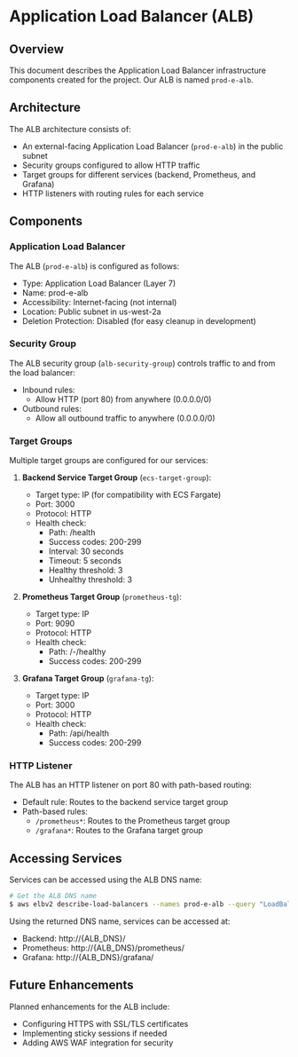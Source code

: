 # Application Load Balancer (ALB)

## Overview

This document describes the Application Load Balancer infrastructure components created for the project. Our ALB is named `prod-e-alb`.

## Architecture

The ALB architecture consists of:

- An external-facing Application Load Balancer (`prod-e-alb`) in the public subnet
- Security groups configured to allow HTTP traffic
- Target groups for different services (backend, Prometheus, and Grafana)
- HTTP listeners with routing rules for each service

## Components

### Application Load Balancer

The ALB (`prod-e-alb`) is configured as follows:

- Type: Application Load Balancer (Layer 7)
- Name: prod-e-alb
- Accessibility: Internet-facing (not internal)
- Location: Public subnet in us-west-2a
- Deletion Protection: Disabled (for easy cleanup in development)

### Security Group

The ALB security group (`alb-security-group`) controls traffic to and from the load balancer:

- Inbound rules:
  - Allow HTTP (port 80) from anywhere (0.0.0.0/0)
- Outbound rules:
  - Allow all outbound traffic to anywhere (0.0.0.0/0)

### Target Groups

Multiple target groups are configured for our services:

1. **Backend Service Target Group** (`ecs-target-group`):

   - Target type: IP (for compatibility with ECS Fargate)
   - Port: 3000
   - Protocol: HTTP
   - Health check:
     - Path: /health
     - Success codes: 200-299
     - Interval: 30 seconds
     - Timeout: 5 seconds
     - Healthy threshold: 3
     - Unhealthy threshold: 3

2. **Prometheus Target Group** (`prometheus-tg`):

   - Target type: IP
   - Port: 9090
   - Protocol: HTTP
   - Health check:
     - Path: /-/healthy
     - Success codes: 200-299

3. **Grafana Target Group** (`grafana-tg`):
   - Target type: IP
   - Port: 3000
   - Protocol: HTTP
   - Health check:
     - Path: /api/health
     - Success codes: 200-299

### HTTP Listener

The ALB has an HTTP listener on port 80 with path-based routing:

- Default rule: Routes to the backend service target group
- Path-based rules:
  - `/prometheus*`: Routes to the Prometheus target group
  - `/grafana*`: Routes to the Grafana target group

## Accessing Services

Services can be accessed using the ALB DNS name:

```bash
# Get the ALB DNS name
$ aws elbv2 describe-load-balancers --names prod-e-alb --query "LoadBalancers[0].DNSName" --output text
```

Using the returned DNS name, services can be accessed at:

- Backend: http://{ALB_DNS}/
- Prometheus: http://{ALB_DNS}/prometheus/
- Grafana: http://{ALB_DNS}/grafana/

## Future Enhancements

Planned enhancements for the ALB include:

- Configuring HTTPS with SSL/TLS certificates
- Implementing sticky sessions if needed
- Adding AWS WAF integration for security
